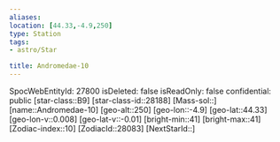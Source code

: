 ```yaml
---
aliases: 
location: [44.33,-4.9,250]
type: Station
tags:
- astro/Star

title: Andromedae-10
---
```

SpocWebEntityId: 27800
isDeleted: false
isReadOnly: false
confidential: public
[star-class::B9]
[star-class-id::28188]
[Mass-sol::]
[name::Andromedae-10]
[geo-alt::250]
[geo-lon::-4.9]
[geo-lat::44.33]
[geo-lon-v::0.008]
[geo-lat-v::-0.01]
[bright-min::41]
[bright-max::41]
[Zodiac-index::10]
[ZodiacId::28083]
[NextStarId::]



